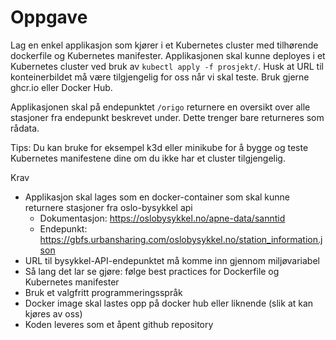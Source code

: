 # Oppgave

Lag en enkel applikasjon som kjører i et Kubernetes cluster med tilhørende dockerfile og Kubernetes manifester. Applikasjonen skal kunne deployes i et Kubernetes cluster ved bruk av `kubectl apply -f prosjekt/`. Husk at URL til konteinerbildet må være tilgjengelig for oss når vi skal teste. Bruk gjerne ghcr.io eller Docker Hub. 

Applikasjonen skal på endepunktet `/origo` returnere en oversikt over alle stasjoner fra endepunkt beskrevet under. Dette trenger bare returneres som rådata.

Tips: Du kan bruke for eksempel k3d eller minikube for å bygge og teste Kubernetes manifestene dine om du ikke har et cluster tilgjengelig.

Krav
* Applikasjon skal lages som en docker-container som skal kunne returnere stasjoner fra oslo-bysykkel api
  * Dokumentasjon: https://oslobysykkel.no/apne-data/sanntid
  * Endepunkt: https://gbfs.urbansharing.com/oslobysykkel.no/station_information.json
* URL til bysykkel-API-endepunktet må komme inn gjennom miljøvariabel
* Så lang det lar se gjøre: følge best practices for Dockerfile og Kubernetes manifester
* Bruk et valgfritt programmeringsspråk
* Docker image skal lastes opp på docker hub eller liknende (slik at kan kjøres av oss)
* Koden leveres som et åpent github repository
